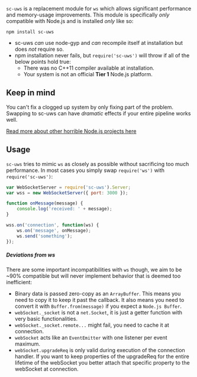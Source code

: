 `sc-uws` is a replacement module for `ws` which allows significant performance and memory-usage improvements. This module is specifically *only* compatible with Node.js and is installed *only* like so:

`npm install sc-uws`

* sc-uws *can* use node-gyp and *can* recompile itself at installation but does *not* require so.
* npm installation never fails, but `require('sc-uws')` will throw if all of the below points hold true:
  * There was no C++11 compiler available at installation.
  * Your system is not an official **Tier 1** Node.js platform.

## Keep in mind
You can't fix a clogged up system by only fixing part of the problem. Swapping to sc-uws can have *dramatic* effects if your entire pipeline works well.

[Read more about other horrible Node.js projects here](https://github.com/alexhultman/The-Node.js-performance-palette)

## Usage
`sc-uws` tries to mimic `ws` as closely as possible without sacrificing too much performance. In most cases you simply swap `require('ws')` with `require('sc-uws')`:

```javascript
var WebSocketServer = require('sc-uws').Server;
var wss = new WebSocketServer({ port: 3000 });

function onMessage(message) {
    console.log('received: ' + message);
}

wss.on('connection', function(ws) {
    ws.on('message', onMessage);
    ws.send('something');
});
```

##### Deviations from ws
There are some important incompatibilities with `ws` though, we aim to be ~90% compatible but will never implement behavior that is deemed too inefficient:

* Binary data is passed zero-copy as an `ArrayBuffer`. This means you need to copy it to keep it past the callback. It also means you need to convert it with `Buffer.from(message)` if you expect a `Node.js Buffer`.
* `webSocket._socket` is not a `net.Socket`, it is just a getter function with very basic functionalities.
* `webSocket._socket.remote...` might fail, you need to cache it at connection.
* `webSocket` acts like an `EventEmitter` with one listener per event maximum.
* `webSocket.upgradeReq` is only valid during execution of the connection handler. If you want to keep properties of the upgradeReq for the entire lifetime of the webSocket you better attach that specific property to the webSocket at connection.
